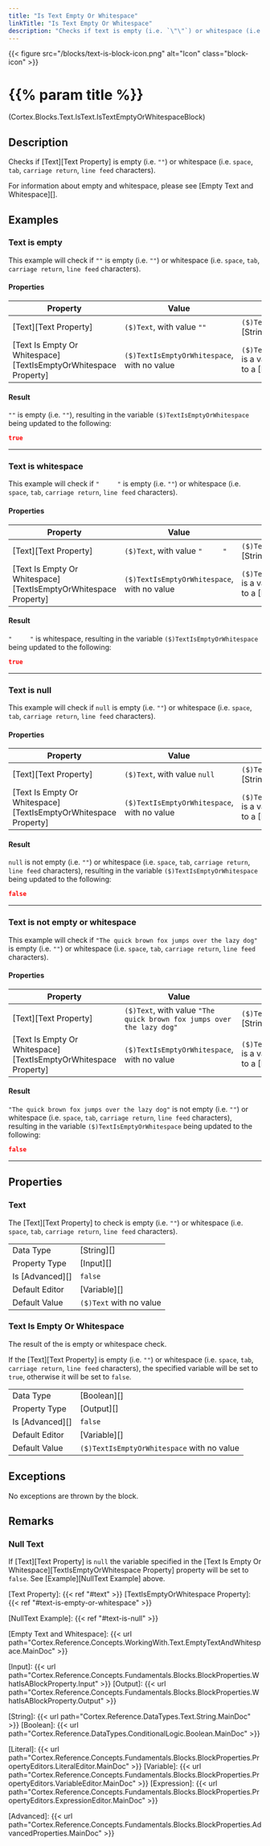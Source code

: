 ```yaml
---
title: "Is Text Empty Or Whitespace"
linkTitle: "Is Text Empty Or Whitespace"
description: "Checks if text is empty (i.e. `\"\"`) or whitespace (i.e. `space`, `tab`, `carriage return`, `line feed` characters)."
---
```


{{< figure src="/blocks/text-is-block-icon.png" alt="Icon" class="block-icon" >}}

# {{% param title %}}

<p class="namespace">(Cortex.Blocks.Text.IsText.IsTextEmptyOrWhitespaceBlock)</p>

## Description

Checks if [Text][Text Property] is empty (i.e. `""`) or whitespace (i.e. `space`, `tab`, `carriage return`, `line feed` characters).

For information about empty and whitespace, please see [Empty Text and Whitespace][].

## Examples

### Text is empty

This example will check if `""` is empty (i.e. `""`) or whitespace (i.e. `space`, `tab`, `carriage return`, `line feed` characters).

#### Properties

| Property           | Value                     | Notes                                    |
|--------------------|---------------------------|------------------------------------------|
| [Text][Text Property] | `($)Text`, with value `""` | `($)Text` is a variable of type [String][] |
| [Text Is Empty Or Whitespace][TextIsEmptyOrWhitespace Property] | `($)TextIsEmptyOrWhitespace`, with no value | `($)TextIsEmptyOrWhitespace` is a variable that will be set to a [Boolean][] value |

#### Result

`""` is empty (i.e. `""`), resulting in the variable `($)TextIsEmptyOrWhitespace` being updated to the following:

```json
true
```

***

### Text is whitespace

This example will check if `"     "` is empty (i.e. `""`) or whitespace (i.e. `space`, `tab`, `carriage return`, `line feed` characters).

#### Properties

| Property           | Value                     | Notes                                    |
|--------------------|---------------------------|------------------------------------------|
| [Text][Text Property] | `($)Text`, with value `"     "` | `($)Text` is a variable of type [String][] |
| [Text Is Empty Or Whitespace][TextIsEmptyOrWhitespace Property] | `($)TextIsEmptyOrWhitespace`, with no value | `($)TextIsEmptyOrWhitespace` is a variable that will be set to a [Boolean][] value |

#### Result

`"     "` is whitespace, resulting in the variable `($)TextIsEmptyOrWhitespace` being updated to the following:

```json
true
```

***

### Text is null

This example will check if `null` is empty (i.e. `""`) or whitespace (i.e. `space`, `tab`, `carriage return`, `line feed` characters).

#### Properties

| Property           | Value                     | Notes                                    |
|--------------------|---------------------------|------------------------------------------|
| [Text][Text Property] | `($)Text`, with value `null` | `($)Text` is a variable of type [String][] |
| [Text Is Empty Or Whitespace][TextIsEmptyOrWhitespace Property] | `($)TextIsEmptyOrWhitespace`, with no value | `($)TextIsEmptyOrWhitespace` is a variable that will be set to a [Boolean][] value |

#### Result

`null` is not empty (i.e. `""`) or whitespace (i.e. `space`, `tab`, `carriage return`, `line feed` characters), resulting in the variable `($)TextIsEmptyOrWhitespace` being updated to the following:

```json
false
```

***

### Text is not empty or whitespace

This example will check if `"The quick brown fox jumps over the lazy dog"` is empty (i.e. `""`) or whitespace (i.e. `space`, `tab`, `carriage return`, `line feed` characters).

#### Properties

| Property           | Value                     | Notes                                    |
|--------------------|---------------------------|------------------------------------------|
| [Text][Text Property] | `($)Text`, with value `"The quick brown fox jumps over the lazy dog"` | `($)Text` is a variable of type [String][] |
| [Text Is Empty Or Whitespace][TextIsEmptyOrWhitespace Property] | `($)TextIsEmptyOrWhitespace`, with no value | `($)TextIsEmptyOrWhitespace` is a variable that will be set to a [Boolean][] value |

#### Result

`"The quick brown fox jumps over the lazy dog"` is not empty (i.e. `""`) or whitespace (i.e. `space`, `tab`, `carriage return`, `line feed` characters), resulting in the variable `($)TextIsEmptyOrWhitespace` being updated to the following:

```json
false
```

***

## Properties

### Text

The [Text][Text Property] to check is empty (i.e. `""`) or whitespace (i.e. `space`, `tab`, `carriage return`, `line feed` characters).

| | |
|--------------------|---------------------------|
| Data Type | [String][] |
| Property Type | [Input][] |
| Is [Advanced][] | `false` |
| Default Editor | [Variable][] |
| Default Value | `($)Text` with no value |

### Text Is Empty Or Whitespace

The result of the is empty or whitespace check.

If the [Text][Text Property] is empty (i.e. `""`) or whitespace (i.e. `space`, `tab`, `carriage return`, `line feed` characters), the specified variable will be set to `true`, otherwise it will be set to `false`.

| | |
|--------------------|---------------------------|
| Data Type | [Boolean][] |
| Property Type | [Output][] |
| Is [Advanced][] | `false` |
| Default Editor | [Variable][] |
| Default Value | `($)TextIsEmptyOrWhitespace` with no value |

## Exceptions

No exceptions are thrown by the block.

## Remarks

### Null Text

If [Text][Text Property] is `null` the variable specified in the [Text Is Empty Or Whitespace][TextIsEmptyOrWhitespace Property] property will be set to `false`. See [Example][NullText Example] above.

[Text Property]: {{< ref "#text" >}}
[TextIsEmptyOrWhitespace Property]: {{< ref "#text-is-empty-or-whitespace" >}}

[NullText Example]: {{< ref "#text-is-null" >}}

[Empty Text and Whitespace]: {{< url path="Cortex.Reference.Concepts.WorkingWith.Text.EmptyTextAndWhitespace.MainDoc" >}}

[Input]: {{< url path="Cortex.Reference.Concepts.Fundamentals.Blocks.BlockProperties.WhatIsABlockProperty.Input" >}}
[Output]: {{< url path="Cortex.Reference.Concepts.Fundamentals.Blocks.BlockProperties.WhatIsABlockProperty.Output" >}}

[String]: {{< url path="Cortex.Reference.DataTypes.Text.String.MainDoc" >}}
[Boolean]: {{< url path="Cortex.Reference.DataTypes.ConditionalLogic.Boolean.MainDoc" >}}

[Literal]: {{< url path="Cortex.Reference.Concepts.Fundamentals.Blocks.BlockProperties.PropertyEditors.LiteralEditor.MainDoc" >}}
[Variable]: {{< url path="Cortex.Reference.Concepts.Fundamentals.Blocks.BlockProperties.PropertyEditors.VariableEditor.MainDoc" >}}
[Expression]: {{< url path="Cortex.Reference.Concepts.Fundamentals.Blocks.BlockProperties.PropertyEditors.ExpressionEditor.MainDoc" >}}

[Advanced]: {{< url path="Cortex.Reference.Concepts.Fundamentals.Blocks.BlockProperties.AdvancedProperties.MainDoc" >}}
